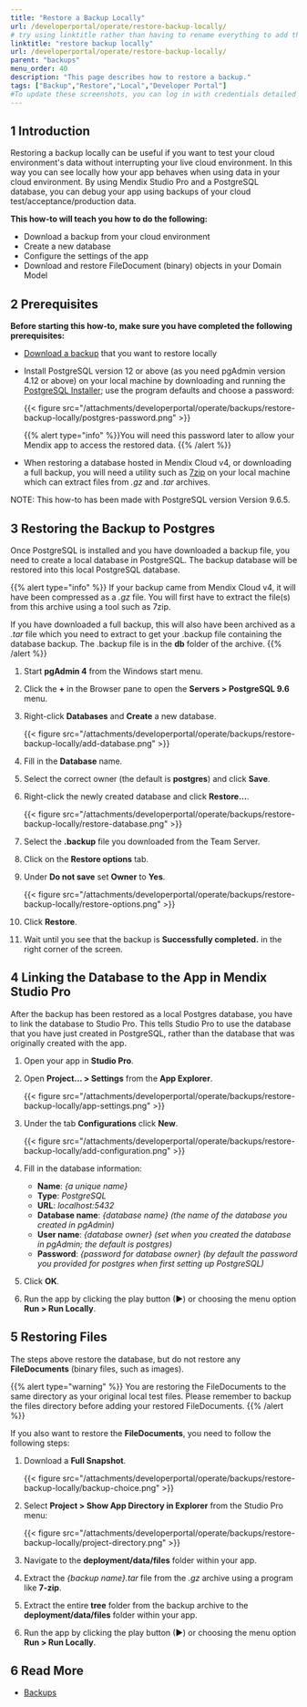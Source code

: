 ```yaml
---
title: "Restore a Backup Locally"
url: /developerportal/operate/restore-backup-locally/
# try using linktitle rather than having to rename everything to add the -a-
linktitle: "restore backup locally"
url: /developerportal/operate/restore-backup-locally/
parent: "backups"
menu_order: 40
description: "This page describes how to restore a backup."
tags: ["Backup","Restore","Local","Developer Portal"]
#To update these screenshots, you can log in with credentials detailed in How to Update Screenshots Using Team Apps.
---
```


## 1 Introduction

Restoring a backup locally can be useful if you want to test your cloud environment's data without interrupting your live cloud environment. In this way you can see locally how your app behaves when using data in your cloud environment. By using Mendix Studio Pro and a PostgreSQL database, you can debug your app using backups of your cloud test/acceptance/production data.

**This how-to will teach you how to do the following:**

* Download a backup from your cloud environment
* Create a new database
* Configure the settings of the app
* Download and restore FileDocument (binary) objects in your Domain Model

## 2 Prerequisites

**Before starting this how-to, make sure you have completed the following prerequisites:**

* [Download a backup](/developerportal/operate/download-backup/) that you want to restore locally
* Install PostgreSQL version 12 or above (as you need pgAdmin version 4.12 or above) on your local machine by downloading and running the [PostgreSQL Installer](https://www.postgresql.org/download/windows/); use the program defaults and choose a password:

    {{< figure src="/attachments/developerportal/operate/backups/restore-backup-locally/postgres-password.png" >}}

    {{% alert type="info" %}}You will need this password later to allow your Mendix app to access the restored data. 
    {{% /alert %}}

* When restoring a database hosted in Mendix Cloud v4, or downloading a full backup, you will need a utility such as [7zip](http://www.7-zip.org/) on your local machine which can extract files from *.gz* and *.tar* archives.

NOTE: This how-to has been made with PostgreSQL version Version 9.6.5.

## 3 Restoring the Backup to Postgres

Once PostgreSQL is installed and you have downloaded a backup file, you need to create a local database in PostgreSQL. The backup database will be restored into this local PostgreSQL database.

{{% alert type="info" %}}
If your backup came from Mendix Cloud v4, it will have been compressed as a *.gz* file. You will first have to extract the file(s) from this archive using a tool such as 7zip.

If you have downloaded a full backup, this will also have been archived as a *.tar* file which you need to extract to get your .backup file containing the database backup. The .backup file is in the **db** folder of the archive.
{{% /alert %}}

1. Start **pgAdmin 4** from the Windows start menu. 
2. Click the **+** in the Browser pane to open the **Servers > PostgreSQL 9.6** menu.
3. Right-click **Databases** and **Create** a new database.

    {{< figure src="/attachments/developerportal/operate/backups/restore-backup-locally/add-database.png" >}}

4. Fill in the **Database** name.
5. Select the correct owner (the default is **postgres**) and click **Save**.
6. Right-click the newly created database and click **Restore...**.

    {{< figure src="/attachments/developerportal/operate/backups/restore-backup-locally/restore-database.png" >}}

7. Select the **.backup** file you downloaded from the Team Server.
8. Click on the **Restore options** tab.
9. Under **Do not save** set **Owner** to **Yes**.

    {{< figure src="/attachments/developerportal/operate/backups/restore-backup-locally/restore-options.png" >}}

10. Click **Restore**.
11.	Wait until you see that the backup is **Successfully completed.** in the right corner of the screen.

## 4 Linking the Database to the App in Mendix Studio Pro

After the backup has been restored as a local Postgres database, you have to link the database to Studio Pro. This tells Studio Pro to use the database that you have just created in PostgreSQL, rather than the database that was originally created with the app.

1. Open your app in **Studio Pro**.
2. Open **Project... > Settings** from the **App Explorer**.

    {{< figure src="/attachments/developerportal/operate/backups/restore-backup-locally/app-settings.png" >}}

3. Under the tab **Configurations** click **New**.

    {{< figure src="/attachments/developerportal/operate/backups/restore-backup-locally/add-configuration.png" >}}

4. Fill in the database information:
    * **Name**: *{a unique name}*
    * **Type**: *PostgreSQL*
    * **URL**: *localhost:5432*
    * **Database name**: *{database name} (the name of the database you created in pgAdmin)*
    * **User name**: *{database owner} (set when you created the database in pgAdmin; the default is postgres)*
    * **Password**: *{password for database owner} (by default the password you provided for postgres when first setting up PostgreSQL)*

5. Click **OK**.
6. Run the app by clicking the play button (▶) or choosing the menu option **Run > Run Locally**.

## 5 Restoring Files

The steps above restore the database, but do not restore any **FileDocuments** (binary files, such as images).

{{% alert type="warning" %}}
You are restoring the FileDocuments to the same directory as your original local test files. Please remember to backup the files directory before adding your restored FileDocuments.
{{% /alert %}}

If you also want to restore the **FileDocuments**, you need to follow the following steps:

1. Download a **Full Snapshot**.

    {{< figure src="/attachments/developerportal/operate/backups/restore-backup-locally/backup-choice.png" >}}

2. Select **Project > Show App Directory in Explorer** from the Studio Pro menu:

    {{< figure src="/attachments/developerportal/operate/backups/restore-backup-locally/project-directory.png" >}}

3. Navigate to the **deployment/data/files** folder within your app.
4. Extract the *{backup name}.tar* file from the *.gz* archive using a program like **7-zip**.
5. Extract the entire **tree** folder from the backup archive to the  **deployment/data/files** folder within your app.
6. Run the app by clicking the play button (▶) or choosing the menu option **Run > Run Locally**.

## 6 Read More

* [Backups](/developerportal/operate/backups/)
